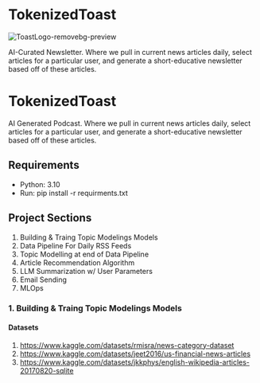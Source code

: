 # TokenizedToast
  ![ToastLogo-removebg-preview](https://github.com/Charles-Gormley/TokenizedToast/assets/76138796/196513e4-dac5-46a8-9134-34e7b9ee51e3)

AI-Curated Newsletter. Where we pull in current news articles daily, select articles for a particular user, and generate a short-educative newsletter based off of these articles.




# TokenizedToast
AI Generated Podcast. Where we pull in current news articles daily, select articles for a particular user, and generate a short-educative newsletter based off of these articles.

## Requirements
* Python: 3.10
* Run: pip install -r requirments.txt


## Project Sections
1. Building & Traing Topic Modelings Models
2. Data Pipeline For Daily RSS Feeds 
3. Topic Modelling at end of Data Pipeline
4. Article Recommendation Algorithm
5. LLM Summarization w/ User Parameters 
6. Email Sending
7. MLOps

### 1. Building & Traing Topic Modelings Models
#### Datasets 
1. https://www.kaggle.com/datasets/rmisra/news-category-dataset
2. https://www.kaggle.com/datasets/jeet2016/us-financial-news-articles
3. https://www.kaggle.com/datasets/jkkphys/english-wikipedia-articles-20170820-sqlite

